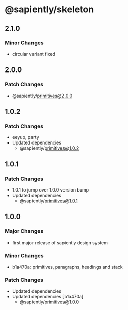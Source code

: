 # @sapiently/skeleton

## 2.1.0

### Minor Changes

- circular variant fixed

## 2.0.0

### Patch Changes

- @sapiently/primitives@2.0.0

## 1.0.2

### Patch Changes

- eeyup, party
- Updated dependencies
  - @sapiently/primitives@1.0.2

## 1.0.1

### Patch Changes

- 1.0.1 to jump over 1.0.0 version bump
- Updated dependencies
  - @sapiently/primitives@1.0.1

## 1.0.0

### Major Changes

- first major release of sapiently design system

### Minor Changes

- b1a470a: primitives, paragraphs, headings and stack

### Patch Changes

- Updated dependencies
- Updated dependencies [b1a470a]
  - @sapiently/primitives@1.0.0
